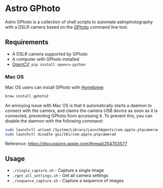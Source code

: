 # Astro GPhoto

Astro GPhoto is a collection of shell scripts to automate astrophotography with
a DSLR camera based on the [GPhoto](http://www.gphoto.org/) command line
tool.

## Requirements

* A DSLR camera supported by GPhoto
* A computer with GPhoto installed
* [OpenCV](https://opencv.org/): `pip install opencv-python`

### Mac OS

Mac OS users can install GPhoto with [Homebrew](https://brew.sh/):

```bash
brew install gphoto2
```
An annoying issue with Mac OS is that it automatically starts a daemon to
connect with the camera, and claims the camera USB device as soon as it is
connected, preventing GPhoto from accessing it. To prevent this, you can
disable the daemon with the following command:

```bash
sudo launchctl unload /System/Library/LaunchAgents/com.apple.ptpcamerad.plist
sudo launchctl disable gui/501/com.apple.ptpcamerad
```

Reference: https://discussions.apple.com/thread/254703577

## Usage

* `./single_capture.sh` - Capture a single image
* `./get_all_settings.sh` - Get all camera settings
* `./sequence_capture.sh` - Capture a sequence of images